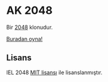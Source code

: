 # AK 2048
Bir [2048](https://github.com/gabrielecirulli/2048) klonudur.

[Buradan oyna!](http://okanag.github.io/iel-2048)


## Lisans
IEL 2048 [MIT lisansı](https://github.com/okanag/iel-2048/blob/master/LICENSE) ile lisanslanmıştır.
